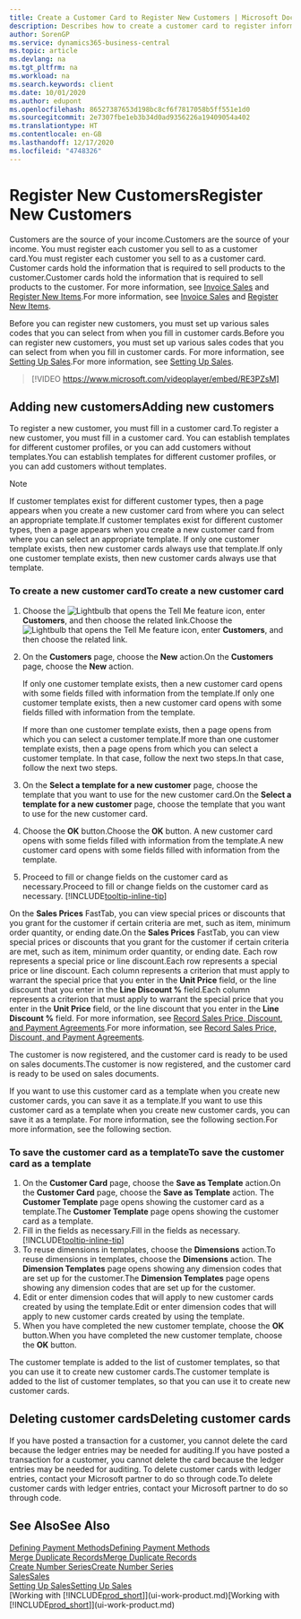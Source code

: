 ```yaml
---
title: Create a Customer Card to Register New Customers | Microsoft Docs
description: Describes how to create a customer card to register information about each new customer or client that you sell to.
author: SorenGP
ms.service: dynamics365-business-central
ms.topic: article
ms.devlang: na
ms.tgt_pltfrm: na
ms.workload: na
ms.search.keywords: client
ms.date: 10/01/2020
ms.author: edupont
ms.openlocfilehash: 86527387653d198bc8cf6f7817058b5ff551e1d0
ms.sourcegitcommit: 2e7307fbe1eb3b34d0ad9356226a19409054a402
ms.translationtype: HT
ms.contentlocale: en-GB
ms.lasthandoff: 12/17/2020
ms.locfileid: "4748326"
---
```

# <a name="register-new-customers"></a><span data-ttu-id="3e772-103">Register New Customers</span><span class="sxs-lookup"><span data-stu-id="3e772-103">Register New Customers</span></span>

<span data-ttu-id="3e772-104">Customers are the source of your income.</span><span class="sxs-lookup"><span data-stu-id="3e772-104">Customers are the source of your income.</span></span> <span data-ttu-id="3e772-105">You must register each customer you sell to as a customer card.</span><span class="sxs-lookup"><span data-stu-id="3e772-105">You must register each customer you sell to as a customer card.</span></span> <span data-ttu-id="3e772-106">Customer cards hold the information that is required to sell products to the customer.</span><span class="sxs-lookup"><span data-stu-id="3e772-106">Customer cards hold the information that is required to sell products to the customer.</span></span> <span data-ttu-id="3e772-107">For more information, see [Invoice Sales](sales-how-invoice-sales.md) and [Register New Items](inventory-how-register-new-items.md).</span><span class="sxs-lookup"><span data-stu-id="3e772-107">For more information, see [Invoice Sales](sales-how-invoice-sales.md) and [Register New Items](inventory-how-register-new-items.md).</span></span>  

<span data-ttu-id="3e772-108">Before you can register new customers, you must set up various sales codes that you can select from when you fill in customer cards.</span><span class="sxs-lookup"><span data-stu-id="3e772-108">Before you can register new customers, you must set up various sales codes that you can select from when you fill in customer cards.</span></span> <span data-ttu-id="3e772-109">For more information, see [Setting Up Sales](sales-setup-sales.md).</span><span class="sxs-lookup"><span data-stu-id="3e772-109">For more information, see [Setting Up Sales](sales-setup-sales.md).</span></span>

> [!VIDEO https://www.microsoft.com/videoplayer/embed/RE3PZsM]

## <a name="adding-new-customers"></a><span data-ttu-id="3e772-110">Adding new customers</span><span class="sxs-lookup"><span data-stu-id="3e772-110">Adding new customers</span></span>

<span data-ttu-id="3e772-111">To register a new customer, you must fill in a customer card.</span><span class="sxs-lookup"><span data-stu-id="3e772-111">To register a new customer, you must fill in a customer card.</span></span> <span data-ttu-id="3e772-112">You can establish templates for different customer profiles, or you can add customers without templates.</span><span class="sxs-lookup"><span data-stu-id="3e772-112">You can establish templates for different customer profiles, or you can add customers without templates.</span></span>  

> [!NOTE]  
> <span data-ttu-id="3e772-113">If customer templates exist for different customer types, then a page appears when you create a new customer card from where you can select an appropriate template.</span><span class="sxs-lookup"><span data-stu-id="3e772-113">If customer templates exist for different customer types, then a page appears when you create a new customer card from where you can select an appropriate template.</span></span> <span data-ttu-id="3e772-114">If only one customer template exists, then new customer cards always use that template.</span><span class="sxs-lookup"><span data-stu-id="3e772-114">If only one customer template exists, then new customer cards always use that template.</span></span>  

### <a name="to-create-a-new-customer-card"></a><span data-ttu-id="3e772-115">To create a new customer card</span><span class="sxs-lookup"><span data-stu-id="3e772-115">To create a new customer card</span></span>

1. <span data-ttu-id="3e772-116">Choose the ![Lightbulb that opens the Tell Me feature](media/ui-search/search_small.png "Tell me what you want to do") icon, enter **Customers**, and then choose the related link.</span><span class="sxs-lookup"><span data-stu-id="3e772-116">Choose the ![Lightbulb that opens the Tell Me feature](media/ui-search/search_small.png "Tell me what you want to do") icon, enter **Customers**, and then choose the related link.</span></span>  
2. <span data-ttu-id="3e772-117">On the **Customers** page, choose the **New** action.</span><span class="sxs-lookup"><span data-stu-id="3e772-117">On the **Customers** page, choose the **New** action.</span></span>

    <span data-ttu-id="3e772-118">If only one customer template exists, then a new customer card opens with some fields filled with information from the template.</span><span class="sxs-lookup"><span data-stu-id="3e772-118">If only one customer template exists, then a new customer card opens with some fields filled with information from the template.</span></span>

    <span data-ttu-id="3e772-119">If more than one customer template exists, then a page opens from which you can select a customer template.</span><span class="sxs-lookup"><span data-stu-id="3e772-119">If more than one customer template exists, then a page opens from which you can select a customer template.</span></span> <span data-ttu-id="3e772-120">In that case, follow the next two steps.</span><span class="sxs-lookup"><span data-stu-id="3e772-120">In that case, follow the next two steps.</span></span>
3. <span data-ttu-id="3e772-121">On the **Select a template for a new customer** page, choose the template that you want to use for the new customer card.</span><span class="sxs-lookup"><span data-stu-id="3e772-121">On the **Select a template for a new customer** page, choose the template that you want to use for the new customer card.</span></span>
4. <span data-ttu-id="3e772-122">Choose the **OK** button.</span><span class="sxs-lookup"><span data-stu-id="3e772-122">Choose the **OK** button.</span></span> <span data-ttu-id="3e772-123">A new customer card opens with some fields filled with information from the template.</span><span class="sxs-lookup"><span data-stu-id="3e772-123">A new customer card opens with some fields filled with information from the template.</span></span>  
5. <span data-ttu-id="3e772-124">Proceed to fill or change fields on the customer card as necessary.</span><span class="sxs-lookup"><span data-stu-id="3e772-124">Proceed to fill or change fields on the customer card as necessary.</span></span> [!INCLUDE[tooltip-inline-tip](includes/tooltip-inline-tip_md.md)]

<span data-ttu-id="3e772-125">On the **Sales Prices** FastTab, you can view special prices or discounts that you grant for the customer if certain criteria are met, such as item, minimum order quantity, or ending date.</span><span class="sxs-lookup"><span data-stu-id="3e772-125">On the **Sales Prices** FastTab, you can view special prices or discounts that you grant for the customer if certain criteria are met, such as item, minimum order quantity, or ending date.</span></span> <span data-ttu-id="3e772-126">Each row represents a special price or line discount.</span><span class="sxs-lookup"><span data-stu-id="3e772-126">Each row represents a special price or line discount.</span></span> <span data-ttu-id="3e772-127">Each column represents a criterion that must apply to warrant the special price that you enter in the **Unit Price** field, or the line discount that you enter in the **Line Discount %** field.</span><span class="sxs-lookup"><span data-stu-id="3e772-127">Each column represents a criterion that must apply to warrant the special price that you enter in the **Unit Price** field, or the line discount that you enter in the **Line Discount %** field.</span></span> <span data-ttu-id="3e772-128">For more information, see [Record Sales Price, Discount, and Payment Agreements](sales-how-record-sales-price-discount-payment-agreements.md).</span><span class="sxs-lookup"><span data-stu-id="3e772-128">For more information, see [Record Sales Price, Discount, and Payment Agreements](sales-how-record-sales-price-discount-payment-agreements.md).</span></span>

<span data-ttu-id="3e772-129">The customer is now registered, and the customer card is ready to be used on sales documents.</span><span class="sxs-lookup"><span data-stu-id="3e772-129">The customer is now registered, and the customer card is ready to be used on sales documents.</span></span>

<span data-ttu-id="3e772-130">If you want to use this customer card as a template when you create new customer cards, you can save it as a template.</span><span class="sxs-lookup"><span data-stu-id="3e772-130">If you want to use this customer card as a template when you create new customer cards, you can save it as a template.</span></span> <span data-ttu-id="3e772-131">For more information, see the following section.</span><span class="sxs-lookup"><span data-stu-id="3e772-131">For more information, see the following section.</span></span>  

### <a name="to-save-the-customer-card-as-a-template"></a><span data-ttu-id="3e772-132">To save the customer card as a template</span><span class="sxs-lookup"><span data-stu-id="3e772-132">To save the customer card as a template</span></span>

1. <span data-ttu-id="3e772-133">On the **Customer Card** page, choose the **Save as Template** action.</span><span class="sxs-lookup"><span data-stu-id="3e772-133">On the **Customer Card** page, choose the **Save as Template** action.</span></span> <span data-ttu-id="3e772-134">The **Customer Template** page opens showing the customer card as a template.</span><span class="sxs-lookup"><span data-stu-id="3e772-134">The **Customer Template** page opens showing the customer card as a template.</span></span>
2. <span data-ttu-id="3e772-135">Fill in the fields as necessary.</span><span class="sxs-lookup"><span data-stu-id="3e772-135">Fill in the fields as necessary.</span></span> [!INCLUDE[tooltip-inline-tip](includes/tooltip-inline-tip_md.md)]
3. <span data-ttu-id="3e772-136">To reuse dimensions in templates, choose the **Dimensions** action.</span><span class="sxs-lookup"><span data-stu-id="3e772-136">To reuse dimensions in templates, choose the **Dimensions** action.</span></span> <span data-ttu-id="3e772-137">The **Dimension Templates** page opens showing any dimension codes that are set up for the customer.</span><span class="sxs-lookup"><span data-stu-id="3e772-137">The **Dimension Templates** page opens showing any dimension codes that are set up for the customer.</span></span>
4. <span data-ttu-id="3e772-138">Edit or enter dimension codes that will apply to new customer cards created by using the template.</span><span class="sxs-lookup"><span data-stu-id="3e772-138">Edit or enter dimension codes that will apply to new customer cards created by using the template.</span></span>  
5. <span data-ttu-id="3e772-139">When you have completed the new customer template, choose the **OK** button.</span><span class="sxs-lookup"><span data-stu-id="3e772-139">When you have completed the new customer template, choose the **OK** button.</span></span>

<span data-ttu-id="3e772-140">The customer template is added to the list of customer templates, so that you can use it to create new customer cards.</span><span class="sxs-lookup"><span data-stu-id="3e772-140">The customer template is added to the list of customer templates, so that you can use it to create new customer cards.</span></span>

## <a name="deleting-customer-cards"></a><span data-ttu-id="3e772-141">Deleting customer cards</span><span class="sxs-lookup"><span data-stu-id="3e772-141">Deleting customer cards</span></span>

<span data-ttu-id="3e772-142">If you have posted a transaction for a customer, you cannot delete the card because the ledger entries may be needed for auditing.</span><span class="sxs-lookup"><span data-stu-id="3e772-142">If you have posted a transaction for a customer, you cannot delete the card because the ledger entries may be needed for auditing.</span></span> <span data-ttu-id="3e772-143">To delete customer cards with ledger entries, contact your Microsoft partner to do so through code.</span><span class="sxs-lookup"><span data-stu-id="3e772-143">To delete customer cards with ledger entries, contact your Microsoft partner to do so through code.</span></span>  

## <a name="see-also"></a><span data-ttu-id="3e772-144">See Also</span><span class="sxs-lookup"><span data-stu-id="3e772-144">See Also</span></span>

[<span data-ttu-id="3e772-145">Defining Payment Methods</span><span class="sxs-lookup"><span data-stu-id="3e772-145">Defining Payment Methods</span></span>](finance-payment-methods.md)  
[<span data-ttu-id="3e772-146">Merge Duplicate Records</span><span class="sxs-lookup"><span data-stu-id="3e772-146">Merge Duplicate Records</span></span>](sales-how-merge-duplicate-records.md)  
[<span data-ttu-id="3e772-147">Create Number Series</span><span class="sxs-lookup"><span data-stu-id="3e772-147">Create Number Series</span></span>](ui-create-number-series.md)  
[<span data-ttu-id="3e772-148">Sales</span><span class="sxs-lookup"><span data-stu-id="3e772-148">Sales</span></span>](sales-manage-sales.md)  
[<span data-ttu-id="3e772-149">Setting Up Sales</span><span class="sxs-lookup"><span data-stu-id="3e772-149">Setting Up Sales</span></span>](sales-setup-sales.md)  
<span data-ttu-id="3e772-150">[Working with [!INCLUDE[prod_short](includes/prod_short.md)]](ui-work-product.md)</span><span class="sxs-lookup"><span data-stu-id="3e772-150">[Working with [!INCLUDE[prod_short](includes/prod_short.md)]](ui-work-product.md)</span></span>  

